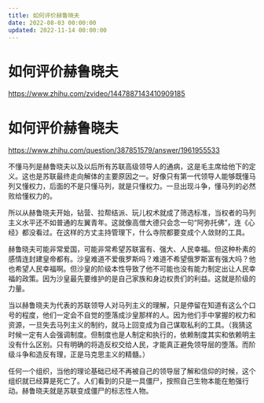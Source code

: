 ```yaml
---
title: 如何评价赫鲁晓夫
date: 2022-08-03 00:00:00
updated: 2022-11-14 00:00:00
---
```



# 如何评价赫鲁晓夫

https://www.zhihu.com/zvideo/1447887143410909185



# 如何评价赫鲁晓夫

https://www.zhihu.com/question/387851579/answer/1961955533

不懂马列是赫鲁晓夫以及以后所有苏联高级领导人的通病，这是毛主席给他下的定义。这也是苏联最终走向解体的主要原因之一。好像只有第一代领导人能够既懂马列又懂权力，后面的不是只懂马列，就是只懂权力。一旦出现斗争，懂马列的必然败给懂权力的。

所以从赫鲁晓夫开始，钻营、拉帮结派、玩儿权术就成了筛选标准，当权者的马列主义水平还不如普通的左翼青年。这就像高僧大德只会念一句“阿弥托佛”，连《心经》都没看过。在这样的方丈主持管理下，什么寺院都要变成个人敛财的工具。

赫鲁晓夫可能非常爱国，可能非常希望苏联富有、强大、人民幸福。但这种朴素的感情连封建皇帝都有。沙皇难道不爱俄罗斯吗？难道不希望俄罗斯富有强大吗？他也希望人民幸福啊。但沙皇的阶级本性导致了他不可能也没有能力制定出让人民幸福的政策。因为沙皇最先要维护的是自己家族和身边权贵们的利益。这就是阶级的力量。

当以赫鲁晓夫为代表的苏联领导人对马列主义的理解，只是停留在知道有这么个口号的程度，他们一定会不自觉的堕落成沙皇那样的人。因为他们手中掌握的权力和资源，一旦失去马列主义的制约，就马上回变成为自己谋取私利的工具。（我猜这时候一定有人会强调制度。但制度也是人制定和执行的，依赖制度其实和依赖明主没有什么区别。只有明确的将造反权交给人民，才能真正避免领导层的堕落。而阶级斗争和造反有理，正是马克思主义的精髓。）

任何一个组织，当他的理论基础已经不再被自己的领导层了解和信仰的时候，这个组织就已经算是死亡了。人们看到的只是一具僵尸，按照自己生物本能在勉强行动。赫鲁晓夫就是苏联变成僵尸的标志性人物。

